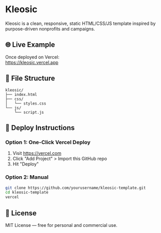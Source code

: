 # Kleosic

Kleosic is a clean, responsive, static HTML/CSS/JS template inspired by purpose-driven nonprofits and campaigns.

## 🌐 Live Example

Once deployed on Vercel:  
https://kleosic.vercel.app

## 📁 File Structure

```
kleosic/
├── index.html
├── css/
│   └── styles.css
└── js/
    └── script.js
```

## 🚀 Deploy Instructions

### Option 1: One-Click Vercel Deploy
1. Visit https://vercel.com
2. Click "Add Project" > Import this GitHub repo
3. Hit "Deploy"

### Option 2: Manual
```bash
git clone https://github.com/yourusername/kleosic-template.git
cd kleosic-template
vercel
```

## 📜 License
MIT License — free for personal and commercial use.
